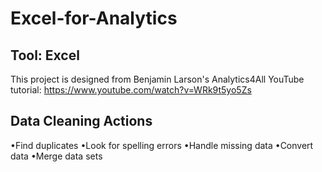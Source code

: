# Excel-for-Analytics

## Tool: Excel
This project is designed from Benjamin Larson's Analytics4All YouTube tutorial: https://www.youtube.com/watch?v=WRk9t5yo5Zs

## Data Cleaning Actions
•Find duplicates
•Look for spelling errors
•Handle missing data
•Convert data
•Merge data sets
